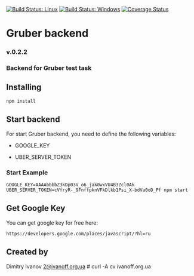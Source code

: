 
[![Build Status: Linux][travis-image]][travis-url]
[![Build Status: Windows][appveyor-image]][appveyor-url]
[![Coverage Status][coveralls-image]][coveralls-url]

# Gruber backend

### v.0.2.2

### Backend for Gruber test task


## Installing

`npm install`


## Start backend

For start Gruber backend, you need to define the following variables:

- GOOGLE_KEY

- UBER_SERVER_TOKEN

### Start Example

`GOOGLE_KEY=AAAAbbbbZ3kDp03V_o6_jak0wxVU4B3Zcl0Ak UBER_SERVER_TOKEN=cVfryR-_9FnffpknVFkDlkb1Psi_X-bdVa0oD_Pf npm start`


## Get Google Key

You can get google key for free here:

`https://developers.google.com/places/javascript/?hl=ru`


## Created by

Dimitry Ivanov <2@ivanoff.org.ua> # curl -A cv ivanoff.org.ua

[travis-url]: https://travis-ci.org/ivanoff/gruber-backend
[travis-image]: https://travis-ci.org/ivanoff/gruber-backend.svg?branch=master

[appveyor-url]: https://ci.appveyor.com/project/ivanoff/gruber-backend/branch/master
[appveyor-image]: https://ci.appveyor.com/api/projects/status/lp3nhnam1eyyqh33/branch/master?svg=true

[coveralls-url]: https://coveralls.io/github/ivanoff/gruber-backend?branch=master
[coveralls-image]: https://coveralls.io/repos/github/ivanoff/gruber-backend/badge.svg?branch=master
